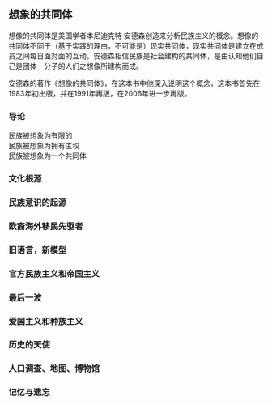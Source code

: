## 想象的共同体
想像的共同体是美国学者本尼迪克特·安德森创造来分析民族主义的概念。想像的共同体不同于（基于实践的理由，不可能是）现实共同体，现实共同体是建立在成员之间每日面对面的互动。安德森相信民族是社会建构的共同体，是由认知他们自己是团体一分子的人们之想像所建构而成。

安德森的著作《想像的共同体》，在这本书中他深入说明这个概念，这本书首先在1983年初出版，并在1991年再版，在2006年进一步再版。

### 导论
民族被想象为有限的  
民族被想象为拥有主权  
民族被想象为一个共同体  

### 文化根源


### 民族意识的起源


### 欧裔海外移民先驱者


### 旧语言，新模型


### 官方民族主义和帝国主义


### 最后一波


### 爱国主义和种族主义


### 历史的天使


### 人口调查、地图、博物馆


### 记忆与遗忘


